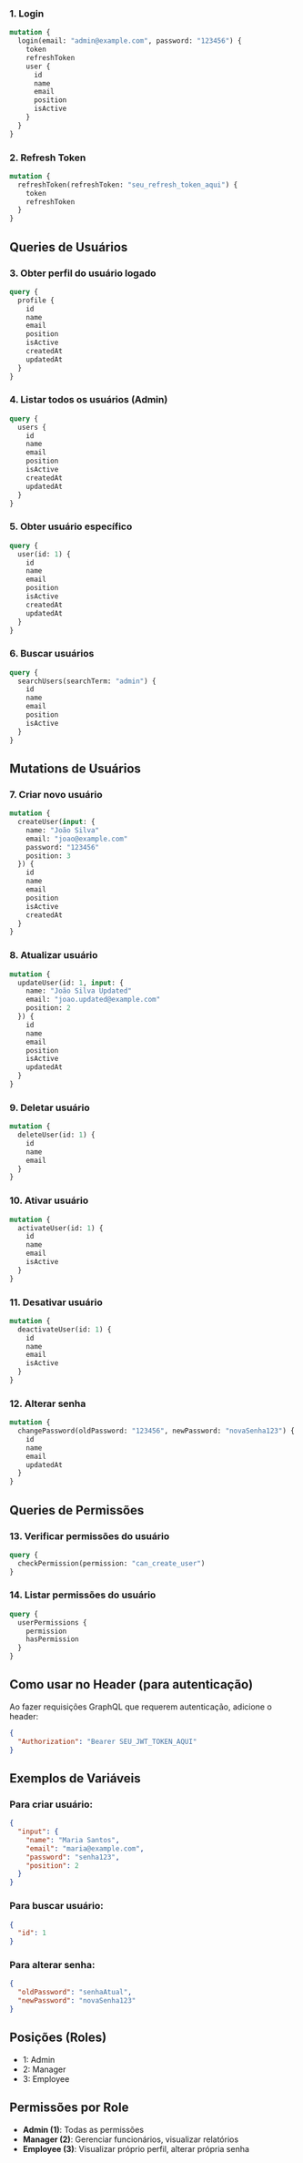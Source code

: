 

### 1. Login
```graphql
mutation {
  login(email: "admin@example.com", password: "123456") {
    token
    refreshToken
    user {
      id
      name
      email
      position
      isActive
    }
  }
}
```

### 2. Refresh Token
```graphql
mutation {
  refreshToken(refreshToken: "seu_refresh_token_aqui") {
    token
    refreshToken
  }
}
```

## Queries de Usuários

### 3. Obter perfil do usuário logado
```graphql
query {
  profile {
    id
    name
    email
    position
    isActive
    createdAt
    updatedAt
  }
}
```

### 4. Listar todos os usuários (Admin)
```graphql
query {
  users {
    id
    name
    email
    position
    isActive
    createdAt
    updatedAt
  }
}
```

### 5. Obter usuário específico
```graphql
query {
  user(id: 1) {
    id
    name
    email
    position
    isActive
    createdAt
    updatedAt
  }
}
```

### 6. Buscar usuários
```graphql
query {
  searchUsers(searchTerm: "admin") {
    id
    name
    email
    position
    isActive
  }
}
```

## Mutations de Usuários

### 7. Criar novo usuário
```graphql
mutation {
  createUser(input: {
    name: "João Silva"
    email: "joao@example.com"
    password: "123456"
    position: 3
  }) {
    id
    name
    email
    position
    isActive
    createdAt
  }
}
```

### 8. Atualizar usuário
```graphql
mutation {
  updateUser(id: 1, input: {
    name: "João Silva Updated"
    email: "joao.updated@example.com"
    position: 2
  }) {
    id
    name
    email
    position
    isActive
    updatedAt
  }
}
```

### 9. Deletar usuário
```graphql
mutation {
  deleteUser(id: 1) {
    id
    name
    email
  }
}
```

### 10. Ativar usuário
```graphql
mutation {
  activateUser(id: 1) {
    id
    name
    email
    isActive
  }
}
```

### 11. Desativar usuário
```graphql
mutation {
  deactivateUser(id: 1) {
    id
    name
    email
    isActive
  }
}
```

### 12. Alterar senha
```graphql
mutation {
  changePassword(oldPassword: "123456", newPassword: "novaSenha123") {
    id
    name
    email
    updatedAt
  }
}
```

## Queries de Permissões

### 13. Verificar permissões do usuário
```graphql
query {
  checkPermission(permission: "can_create_user")
}
```

### 14. Listar permissões do usuário
```graphql
query {
  userPermissions {
    permission
    hasPermission
  }
}
```

## Como usar no Header (para autenticação)

Ao fazer requisições GraphQL que requerem autenticação, adicione o header:

```json
{
  "Authorization": "Bearer SEU_JWT_TOKEN_AQUI"
}
```

## Exemplos de Variáveis

### Para criar usuário:
```json
{
  "input": {
    "name": "Maria Santos",
    "email": "maria@example.com",
    "password": "senha123",
    "position": 2
  }
}
```

### Para buscar usuário:
```json
{
  "id": 1
}
```

### Para alterar senha:
```json
{
  "oldPassword": "senhaAtual",
  "newPassword": "novaSenha123"
}
```

## Posições (Roles)
- 1: Admin
- 2: Manager
- 3: Employee

## Permissões por Role
- **Admin (1)**: Todas as permissões
- **Manager (2)**: Gerenciar funcionários, visualizar relatórios
- **Employee (3)**: Visualizar próprio perfil, alterar própria senha
